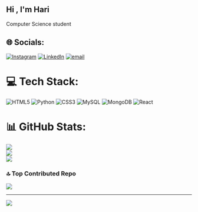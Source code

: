 ## Hi , I'm Hari 

 Computer Science student 




 
## 🌐 Socials:
[![Instagram](https://img.shields.io/badge/Instagram-%23E4405F.svg?logo=Instagram&logoColor=white)](https://instagram.com/i.hari0) [![LinkedIn](https://img.shields.io/badge/LinkedIn-%230077B5.svg?logo=linkedin&logoColor=white)](https://linkedin.com/in/www.linkedin.com/in/harikrishnan-btechcse) [![email](https://img.shields.io/badge/Email-D14836?logo=gmail&logoColor=white)](mailto:dev.harikrishnan.6@gmail.com) 

# 💻 Tech Stack:
![HTML5](https://img.shields.io/badge/html5-%23E34F26.svg?style=for-the-badge&logo=html5&logoColor=white) ![Python](https://img.shields.io/badge/python-3670A0?style=for-the-badge&logo=python&logoColor=ffdd54) ![CSS3](https://img.shields.io/badge/css3-%231572B6.svg?style=for-the-badge&logo=css3&logoColor=white) ![MySQL](https://img.shields.io/badge/mysql-4479A1.svg?style=for-the-badge&logo=mysql&logoColor=white) ![MongoDB](https://img.shields.io/badge/MongoDB-%234ea94b.svg?style=for-the-badge&logo=mongodb&logoColor=white) ![React](https://img.shields.io/badge/react-%2320232a.svg?style=for-the-badge&logo=react&logoColor=%2361DAFB)
# 📊 GitHub Stats:
![](https://github-readme-stats.vercel.app/api?username=ihari0&theme=merko&hide_border=false&include_all_commits=false&count_private=false)<br/>
![](https://nirzak-streak-stats.vercel.app/?user=ihari0&theme=merko&hide_border=false)<br/>
![](https://github-readme-stats.vercel.app/api/top-langs/?username=ihari0&theme=merko&hide_border=false&include_all_commits=false&count_private=false&layout=compact)

### 🔝 Top Contributed Repo
![](https://github-contributor-stats.vercel.app/api?username=ihari0&limit=5&theme=dark&combine_all_yearly_contributions=true)

---
[![](https://visitcount.itsvg.in/api?id=ihari0&icon=0&color=4)](https://visitcount.itsvg.in)

<!-- Proudly created with GPRM ( https://gprm.itsvg.in ) -->
